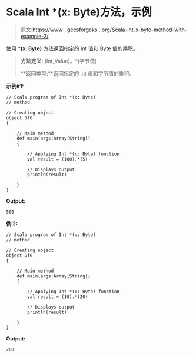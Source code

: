 # Scala Int *(x: Byte)方法，示例

> 原文:[https://www . geesforgeks . org/Scala-int-x-byte-method-with-example-2/](https://www.geeksforgeeks.org/scala-int-x-byte-method-with-example-2/)

使用 ***(x: Byte)** 方法返回指定的 int 值和 Byte 值的乘积。

> **方法定义:** (Int_Value)。*(字节值)
> 
> **返回类型:**返回指定的 int 值和字节值的乘积。

**示例#1:**

```
// Scala program of Int *(x: Byte)
// method

// Creating object
object GfG
{ 

    // Main method
    def main(args:Array[String])
    {

        // Applying Int *(x: Byte) function
        val result = (100).*(5)

        // Displays output
        println(result)

    }
} 
```

**Output:**

```
500

```

**例 2:**

```
// Scala program of Int *(x: Byte)
// method

// Creating object
object GfG
{ 

    // Main method
    def main(args:Array[String])
    {

        // Applying Int *(x: Byte) function
        val result = (10).*(20)

        // Displays output
        println(result)

    }
} 
```

**Output:**

```
200

```